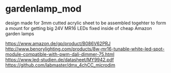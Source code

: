 # gardenlamp_mod
design made for 3mm cutted acrylic sheet to be assembled togehter to form a mount for getting big 24V MR16 LEDs fixed inside of cheap Amazon garden lamps

https://www.amazon.de/gp/product/B086V62PRJ<br>
http://www.benorylighting.com/products/8w-mr16-tunable-white-led-spot-module-compatible-with-pwm-dali-dimmer-75.html<br>
https://www.led-studien.de/datasheet/MY9942.pdf<br>
https://github.com/labmaster/dmx_4chCC_microdim<br>
